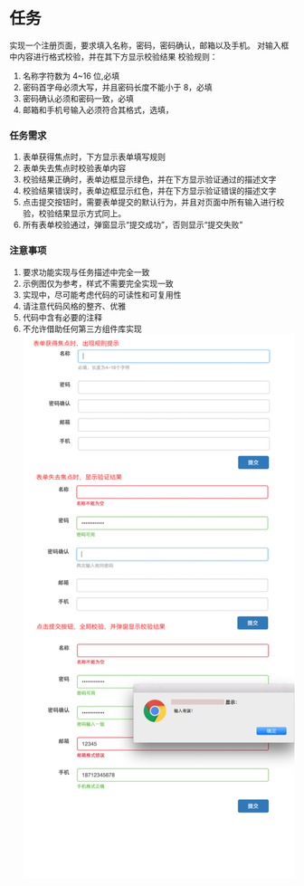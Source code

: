# 任务
实现一个注册页面，要求填入名称，密码，密码确认，邮箱以及手机。
对输入框中内容进行格式校验，并在其下方显示校验结果 校验规则：  
1. 名称字符数为 4~16 位,必填  
2. 密码首字母必须大写，并且密码长度不能小于 8，必填  
3. 密码确认必须和密码一致，必填  
4. 邮箱和手机号输入必须符合其格式，选填，  
### 任务需求

1. 表单获得焦点时，下方显示表单填写规则  
2. 表单失去焦点时校验表单内容  
3. 校验结果正确时，表单边框显示绿色，并在下方显示验证通过的描述文字  
4. 校验结果错误时，表单边框显示红色，并在下方显示验证错误的描述文字  
5. 点击提交按钮时，需要表单提交的默认行为，并且对页面中所有输入进行校验，校验结果显示方式同上。  
6. 所有表单校验通过，弹窗显示“提交成功”，否则显示“提交失败”  
### 注意事项

1. 要求功能实现与任务描述中完全一致  
2. 示例图仅为参考，样式不需要完全实现一致  
3. 实现中，尽可能考虑代码的可读性和可复用性  
4. 请注意代码风格的整齐、优雅  
5. 代码中含有必要的注释  
6. 不允许借助任何第三方组件库实现  
![设计图](ife_htmlcss_33.jpg "设计图")